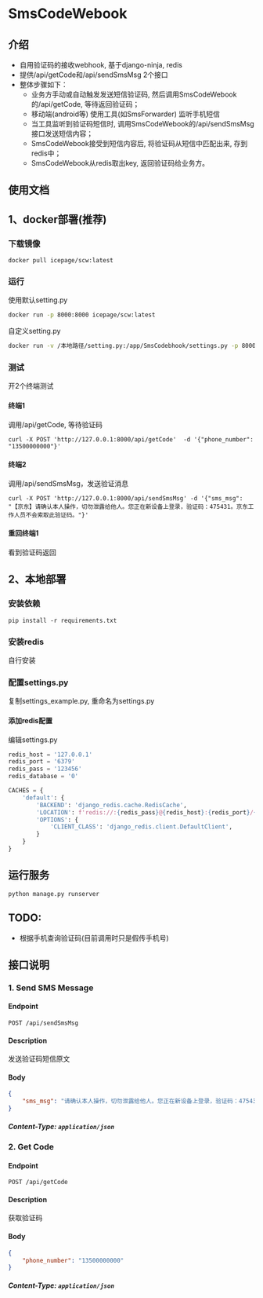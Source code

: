 # SmsCodeWebook

## 介绍
- 自用验证码的接收webhook, 基于django-ninja, redis 
- 提供/api/getCode和/api/sendSmsMsg 2个接口
- 整体步骤如下：
  - 业务方手动或自动触发发送短信验证码, 然后调用SmsCodeWebook的/api/getCode, 等待返回验证码；
  - 移动端(android等) 使用工具(如SmsForwarder) 监听手机短信
  - 当工具监听到验证码短信时, 调用SmsCodeWebook的/api/sendSmsMsg接口发送短信内容；
  - SmsCodeWebook接受到短信内容后, 将验证码从短信中匹配出来, 存到redis中；
  - SmsCodeWebook从redis取出key, 返回验证码给业务方。


## 使用文档

## 1、docker部署(推荐)

### 下载镜像
```shell
docker pull icepage/scw:latest
```

### 运行

使用默认setting.py
```bash
docker run -p 8000:8000 icepage/scw:latest
```

自定义setting.py
```bash
docker run -v /本地路径/setting.py:/app/SmsCodebhook/settings.py -p 8000:8000 icepage/scw:latest
```

### 测试
开2个终端测试

#### 终端1
调用/api/getCode, 等待验证码
```shell
curl -X POST 'http://127.0.0.1:8000/api/getCode'  -d '{"phone_number": "13500000000"}'
```

#### 终端2
调用/api/sendSmsMsg，发送验证消息
```shell
curl -X POST 'http://127.0.0.1:8000/api/sendSmsMsg' -d '{"sms_msg": "【京东】请确认本人操作，切勿泄露给他人。您正在新设备上登录，验证码：475431。京东工作人员不会索取此验证码。"}'
```

#### 重回终端1
看到验证码返回


## 2、本地部署
### 安装依赖
```commandline
pip install -r requirements.txt
```
### 安装redis
自行安装

### 配置settings.py
复制settings_example.py, 重命名为settings.py

#### 添加redis配置
编辑settings.py
```python
redis_host = '127.0.0.1'
redis_port = '6379'
redis_pass = '123456'
redis_database = '0'

CACHES = {
    'default': {
        'BACKEND': 'django_redis.cache.RedisCache',
        'LOCATION': f'redis://:{redis_pass}@{redis_host}:{redis_port}/{redis_database}',
        'OPTIONS': {
            'CLIENT_CLASS': 'django_redis.client.DefaultClient',
        }
    }
}
```

## 运行服务
```commandline
python manage.py runserver
```


## TODO:
- 根据手机查询验证码(目前调用时只是假传手机号)


## 接口说明
### 1. Send SMS Message

#### Endpoint
`POST /api/sendSmsMsg`

#### Description
发送验证码短信原文

#### Body
```json
{
    "sms_msg": "请确认本人操作，切勿泄露给他人。您正在新设备上登录，验证码：475431。"
}
```

##### Content-Type: `application/json`

### 2. Get Code

#### Endpoint
`POST /api/getCode`

#### Description
获取验证码

#### Body
```json
{
    "phone_number": "13500000000"
}
```

##### Content-Type: `application/json`
